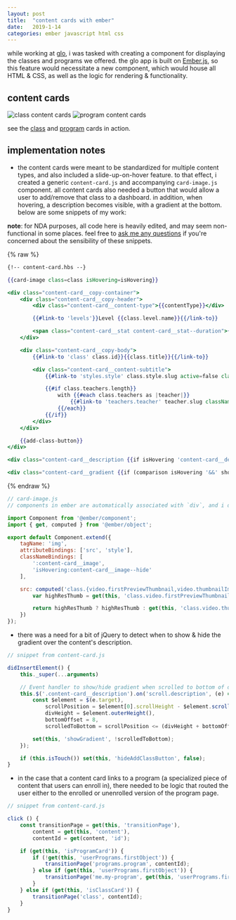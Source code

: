 ```yaml
---
layout: post
title:  "content cards with ember"
date:   2019-1-14
categories: ember javascript html css
---
```



while working at [glo](www.glo.com), i was tasked with creating a component for displaying the classes and programs we offered. the glo app is built on [Ember.js](https://www.emberjs.com/), so this feature would necessitate a new component, which would house all HTML & CSS, as well as the logic for rendering & functionality.

## content cards
![class content cards](https://i.imgur.com/rGyIUZ7.jpg)
![program content cards](https://i.imgur.com/Z5DaQ71.jpg)

see the [class](https://gfycat.com/UnripeAnimatedHart) and [program](https://gfycat.com/HospitableDelayedCicada) cards in action.

## implementation notes

* the content cards were meant to be standardized for multiple content types, and also included a slide-up-on-hover feature. to that effect, i created a generic `content-card.js` and accompanying `card-image.js` component. all content cards also needed a button that would allow a user to add/remove that class to a dashboard. in addition, when hovering, a description becomes visible, with a gradient at the bottom. below are some snippets of my work:

**note**: for NDA purposes, all code here is heavily edited, and may seem non-functional in some places. feel free to [ask me any questions](/contact) if you're concerned about the sensibility of these snippets.

{% raw %}
```hbs
{!-- content-card.hbs --}

{{card-image class=class isHovering=isHovering}}

<div class="content-card__copy-container">
	<div class="content-card__copy-header">
		<div class="content-card__content-type">{{contentType}}</div>

		{{#link-to 'levels'}}Level {{class.level.name}}{{/link-to}}

		<span class="content-card__stat content-card__stat--duration">{{class.video.duration}} min</span>
	</div>

	<div class="content-card__copy-body">
		{{#link-to 'class' class.id}}{{class.title}}{{/link-to}}

		<div class="content-card__content-subtitle">
			{{#link-to 'styles.style' class.style.slug active=false classNames='f-gray-6'}}{{class.style.name}}{{/link-to}}

			{{#if class.teachers.length}}
				with {{#each class.teachers as |teacher|}}
					{{#link-to 'teachers.teacher' teacher.slug classNames='f-gray-6'}}{{teacher.name}}{{/link-to}}
				{{/each}}
			{{/if}}
		</div>
	</div>

	{{add-class-button}}
</div>

<div class="content-card__description {{if isHovering 'content-card__description--hover'}}">{{{class.cleanDescription}}}</div>

<div class="content-card__gradient {{if (comparison isHovering '&&' showGradient) 'content-card__gradient--hover'}}"></div>
```
{% endraw %}

```js
// card-image.js
// components in ember are automatically associated with `div`, and i determined that this component would not need a custom template

import Component from '@ember/component';
import { get, computed } from '@ember/object';

export default Component.extend({
	tagName: 'img',
	attributeBindings: ['src', 'style'],
	classNameBindings: [
		':content-card__image',
		'isHovering:content-card__image--hide'
	],

	src: computed('class.{video.firstPreviewThumbnail,video.thumbnailImage}', function() {
		var highResThumb = get(this, 'class.video.firstPreviewThumbnail');

		return highResThumb ? highResThumb : get(this, 'class.video.thumbnailImage');
	})
});
```

* there was a need for a bit of jQuery to detect when to show & hide the gradient over the content's description.

```js
// snippet from content-card.js

didInsertElement() {
	this._super(...arguments)

	// Event handler to show/hide gradient when scrolled to bottom of description
	this.$('.content-card__description').on('scroll.description', (e) => {
		const $element = $(e.target),
			scrollPosition = $element[0].scrollHeight - $element.scrollTop(),
			divHeight = $element.outerHeight(),
			bottomOffset = 8,
			scrolledToBottom = scrollPosition <= (divHeight + bottomOffset);

		set(this, 'showGradient', !scrolledToBottom);
	});

	if (this.isTouch()) set(this, 'hideAddClassButton', false);
}
```

* in the case that a content card links to a program (a specialized piece of content that users can enroll in), there needed to be logic that routed the user either to the enrolled or unenrolled version of the program page.

```js
// snippet from content-card.js

click () {
	const transitionPage = get(this, 'transitionPage'),
		content = get(this, 'content'),
		contentId = get(content, 'id');

	if (get(this, 'isProgramCard')) {
		if (!get(this, 'userPrograms.firstObject')) {
			transitionPage('programs.program', contentId);
		} else if (get(this, 'userPrograms.firstObject')) {
			transitionPage('me.my-program', get(this, 'userPrograms.firstObject.id'));
		}
	} else if (get(this, 'isClassCard')) {
		transitionPage('class', contentId);
	}
}
```




